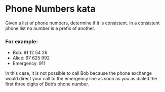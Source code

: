Phone Numbers kata
==================

Given a list of phone numbers, determine if it is consistent.
In a consistent phone list no number is a prefix of another. 

### For example:
* Bob: 91 12 54 26
* Alice: 97 625 992
* Emergency: 911

In this case, it is not possible to call Bob because the phone exchange would direct your call to the emergency line as soon as you as dialed the first three digits of Bob’s phone number.